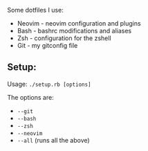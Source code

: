 Some dotfiles I use:

- Neovim - neovim configuration and plugins
- Bash - bashrc modifications and aliases
- Zsh - configuration for the zshell
- Git - my gitconfig file


## Setup:

Usage: `./setup.rb [options]`

The options are:
  - `--git`
  - `--bash`
  - `--zsh`
  - `--neovim`
  - `--all` (runs all the above)


